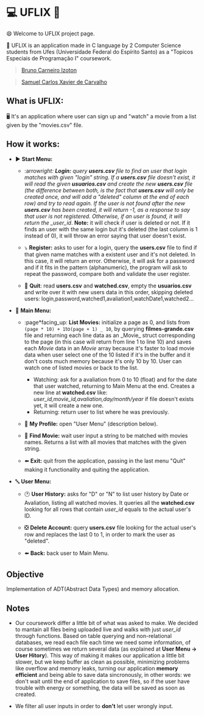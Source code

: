# :computer: UFLIX :cinema:

:smile: Welcome to UFLIX project page.

:rocket: UFLIX is an application made in C language by 2 Computer Science students from Ufes (Universidade Federal do Espírito Santo) as a "Topicos Especiais de Programação I" coursework.

> [Bruno Carneiro Izoton](https://github.com/brunoizoton2001)

> [Samuel Carlos Xavier de Carvalho](https://github.com/SamuelCarlos)

## What is UFLIX:

:desktop_computer: It's an application where user can sign up and "watch" a movie from a list given by the "movies.csv" file.

## How it works:

- :arrow_forward: **Start Menu:**

  - :arrow*right: **Login:** query **users.csv** file to find an user that login matches with given "login" string. If a **users.csv** file doesn't exist, it will read the given **usuarios.csv** and create the new **users.csv** file (the difference between both, is the fact that **users.csv** will only be created once, and will add a "deleted" column at the end of each row) and try to read again. If the user is not found after the new **users.csv** has been created, it will return -1, as a response to say that user is not registered. Otherwise, if an user is found, it will return the \_user_id*.
    **Note:** it will check if user is deleted or not. If it finds an user with the same login but it's deleted (the last column is 1 instead of 0), it will throw an error saying that user doesn't exist.

  - :arrow_heading_down: **Register:** asks to user for a login, query the **users.csv** file to find if that given name matches with a existent user and it's not deleted. In this case, it will return an error. Otherwise, it will ask for a password and if it fits in the pattern (alphanumeric), the program will ask to repeat the password, compare both and validate the user register.

  - :door: **Quit**: read **users.csv** and **watched.csv**, empty the **usuarios.csv** and write over it with new users data in this order, skipping deleted users:
    login,password,watched1,avaliation1,watchDate1,watched2...

- :abcd: **Main Menu:**

  - :page*facing_up: **List Movies:** initialize a page as 0, and lists from `(page * 10) + 1`to`(page + 1) _ 10`, by querying **filmes-grande.csv** file and returning each line data as an \_Movie_ struct corresponding to the page (in this case will return from line 1 to line 10) and saves each _Movie_ data in an _Movie_ array because it's faster to load movie data when user select one of the 10 listed if it's in the buffer and it don't costs much memory because it's only 10 by 10.
    User can watch one of listed movies or back to the list.

    - Watching: ask for a avaliation from 0 to 10 (float) and for the date that user watched, returning to Main Menu at the end.
      Creates a new line at **watched.csv** like:
      _user_id,movie_id,avaliation,day/month/year_
      if file doesn't exists yet, it will create a new one.
    - Returning: return user to list where he was previously.

  - :bust_in_silhouette: **My Profile:** open "User Menu" (description below).

  - :mag_right: **Find Movie:** wait user input a string to be matched with movies names. Returns a list with all movies that matches with the given string.

  - :arrow_left: **Exit:** quit from the application, passing in the last menu "Quit" making it functionality and quiting the application.

- :abc: **User Menu:**

  - :clock1: **User History:** asks for "D" or "N" to list user history by Date or Avaliation, listing all watched movies. It queries all the **watched.csv** looking for all rows that contain _user_id_ equals to the actual user's ID.

  - :negative_squared_cross_mark: **Delete Account:** query **users.csv** file looking for the actual user's row and replaces the last 0 to 1, in order to mark the user as "deleted".

  - :arrow_left: **Back:** back user to Main Menu.

## Objective

Implementation of ADT(Abstract Data Types) and memory allocation.

## Notes

- Our coursework differ a little bit of what was asked to make. We decided to mantain all files being uploaded live and walks with just _user_id_ through functions. Based on table querying and non-relational databases, we read each file each time we need some information, of course sometimes we return several data (as explained at **User Menu -> User Hitory**). This way of making it makes our application a little bit slower, but we keep buffer as clean as possible, minimizing problems like overflow and memory leaks, turning our application **memory efficient** and being able to save data sincronously, in other words: we don't wait until the end of application to save files, so if the user have trouble with energy or something, the data will be saved as soon as created.

- We filter all user inputs in order to **don't** let user wrongly input.
